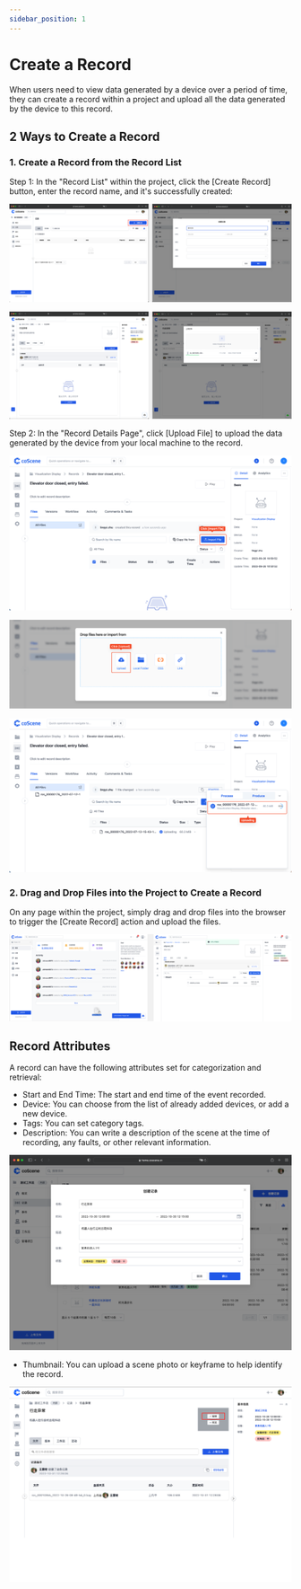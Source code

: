 ```yaml
---
sidebar_position: 1
---
```


# Create a Record

When users need to view data generated by a device over a period of time, they can create a record within a project and upload all the data generated by the device to this record.

## 2 Ways to Create a Record

### 1. Create a Record from the Record List

Step 1: In the "Record List" within the project, click the [Create Record] button, enter the record name, and it's successfully created:

![create-record-1](./img/create-record-1.png)

![create-record-2](./img/create-record-2.png)

Step 2: In the "Record Details Page", click [Upload File] to upload the data generated by the device from your local machine to the record.

![record-upload](./img/record-upload.png)

![record-upload-file](./img/record-upload-file.png)

![record-file-uploading](./img/record-file-uploading.png)

### 2. Drag and Drop Files into the Project to Create a Record

On any page within the project, simply drag and drop files into the browser to trigger the [Create Record] action and upload the files.

![create-record-3](./img/create-record-3.png)

## Record Attributes

A record can have the following attributes set for categorization and retrieval:

- Start and End Time: The start and end time of the event recorded.
- Device: You can choose from the list of already added devices, or add a new device.
- Tags: You can set category tags.
- Description: You can write a description of the scene at the time of recording, any faults, or other relevant information.

![create-record-4](./img/create-record-4.png)

- Thumbnail: You can upload a scene photo or keyframe to help identify the record.

![create-record-5](./img/create-record-5.png)

